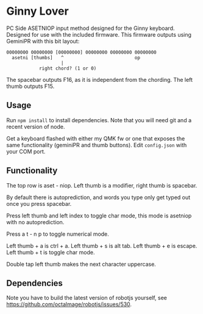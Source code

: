 # Ginny Lover

PC Side ASETNIOP input method designed for the Ginny keyboard. Designed for use
with the included firmware. This firmware outputs using GeminiPR with this bit
layout:

```
00000000 00000000 [00000000] 00000000 00000000 00000000
  asetni [thumbs]   ^                          op      
                    |
            right chord? (1 or 0)
```

The spacebar outputs F16, as it is independent from the chording.
The left thumb outputs F15.

## Usage

Run `npm install` to install dependencies. Note that you will need git and a
recent version of node.

Get a keyboard flashed with either my QMK fw or one that exposes the same
functionality (geminiPR and thumb buttons). Edit `config.json` with your COM port.

## Functionality

The top row is aset - niop. Left thumb is a modifier, right thumb is spacebar.

By default there is autoprediction, and words you type only
get typed out once you press spacebar.

Press left thumb and left index to toggle char mode, this mode
is asetniop with no autoprediction. 

Press a  t - n  p to toggle numerical mode.

Left thumb + a is ctrl + a.
Left thumb + s is alt tab.
Left thumb + e is escape.
Left thumb + t is toggle char mode.

Double tap left thumb makes the next character uppercase.

## Dependencies

Note you have to build the latest version of robotjs yourself, see https://github.com/octalmage/robotjs/issues/530.
